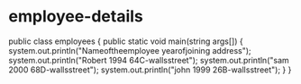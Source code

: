 # employee-details

public class employees
{
    public static void main(string args[])
    {
        system.out.println("Nameoftheemployee yearofjoining address");
        system.out.println("Robert 1994 64C-wallsstreet");
        system.out.println("sam 2000 68D-wallsstreet");
        system.out.println("john 1999 26B-wallsstreet");
    }
}
